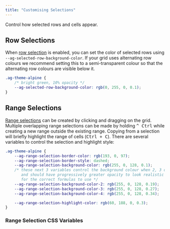 ```yaml
---
title: "Customising Selections"
---
```


Control how selected rows and cells appear.

## Row Selections

When [row selection](/row-selection/) is enabled, you can set the color of selected rows using `--ag-selected-row-background-color`. If your grid uses alternating row colours we recommend setting this to a semi-transparent colour so that the alternating row colours are visible below it.

```css
.ag-theme-alpine {
    /* bright green, 10% opacity */
    --ag-selected-row-background-color: rgb(0, 255, 0, 0.1);
}
```

<grid-example title='Custom Row Selection Colour' name='custom-row-selection-color' type='generated' options='{ "exampleHeight": 450 }'></grid-example>

## Range Selections

[Range selections](/range-selection/) can be created by clicking and dragging on the grid. Multiple overlapping range selections can be made by holding <kbd>^ Ctrl</kbd> while creating a new range outside the existing range. Copying from a selection will briefly highlight the range of cells (<kbd>Ctrl + C</kbd>). There are several variables to control the selection and highlight style:

```css
.ag-theme-alpine {
    --ag-range-selection-border-color: rgb(193, 0, 97);
    --ag-range-selection-border-style: dashed;
    --ag-range-selection-background-color: rgb(255, 0, 128, 0.1);
    /* these next 3 variables control the background colour when 2, 3 or 4+ ranges overlap,
       and should have progressively greater opacity to look realistic - see the docs below
       for the correct formulas to use */
    --ag-range-selection-background-color-2: rgb(255, 0, 128, 0.19);
    --ag-range-selection-background-color-3: rgb(255, 0, 128, 0.27);
    --ag-range-selection-background-color-4: rgb(255, 0, 128, 0.34);

    --ag-range-selection-highlight-color: rgb(60, 188, 0, 0.3);
}
```

<grid-example title='Custom Range Selection Style' name='custom-range-selection-style' type='generated'  options='{ "enterprise": true, "modules": ["clientside", "range", "menu", "clipboard"] }'></grid-example>

### Range Selection CSS Variables

<api-documentation source='global-style-customisation-variables/resources/variables.json' section='variables' names='["--ag-range-selection-border-color", "--ag-range-selection-border-style", "--ag-range-selection-background-color", "--ag-range-selection-background-color-2", "--ag-range-selection-background-color-3", "--ag-range-selection-background-color-4", "--ag-range-selection-highlight-color", "--ag-range-selection-chart-category-background-color", "--ag-range-selection-chart-background-color"]' config='{"maxLeftColumnWidth": 35, "hideHeader": true}'></api-documentation>
